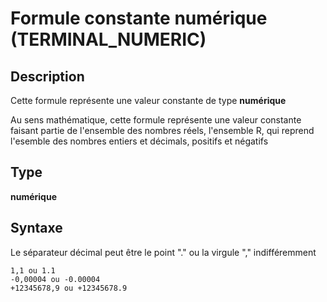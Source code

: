 # Formule constante numérique (TERMINAL_NUMERIC)
## Description
Cette formule représente une valeur constante de type __numérique__ 

Au sens mathématique, cette formule représente une valeur constante faisant partie de l'ensemble des nombres réels, l'ensemble R, qui reprend l'esemble des nombres entiers et décimals, positifs et négatifs
## Type
__numérique__
## Syntaxe
Le séparateur décimal peut être le point "." ou la virgule "," indifféremment

    1,1 ou 1.1
    -0,00004 ou -0.00004
    +12345678,9 ou +12345678.9
